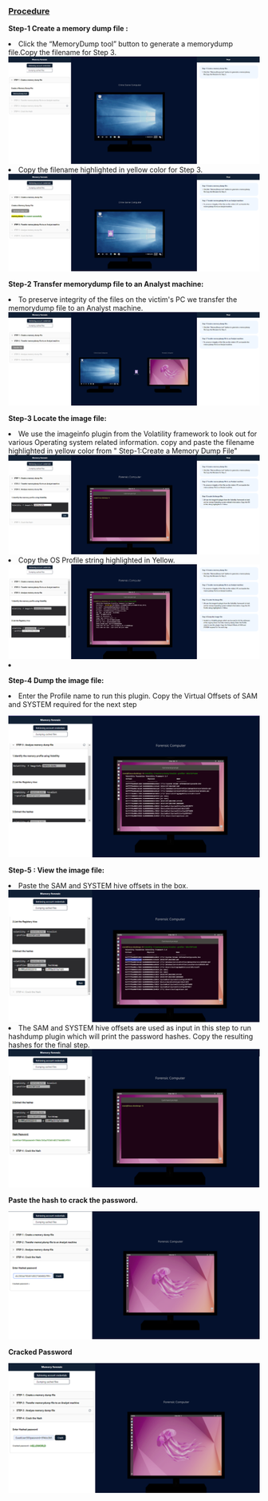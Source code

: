 <u><h3> Procedure</h3></u>

<p><b>Step-1 Create a memory dump file :</b></p>
<li>Click the “MemoryDump tool” button to generate a memorydump file.Copy the filename for Step 3.</li>
<img src="images/step1.png" alt="step1"></div>
<li>Copy the filename  highlighted in yellow color for Step 3.</li>
<img src="images/step1.2.png" alt="step1"></div>
<p><b>Step-2 Transfer memorydump file to an Analyst machine:</b></p>
<li>
To preserve integrity of the files on the victim's PC we transfer the memorydump file to an Analyst machine.</li>
<img src="images/step2.png" alt="step2"></div>

<p><b>Step-3 Locate the image file:</b></p>
<li>We use the imageinfo plugin from the Volatility framework to look out for various Operating system related information. copy and paste  the filename  highlighted in yellow color from " Step-1:Create a Memory Dump File"</li>
<img src="images/step3.1.png" alt="step2"></div>
<li>Copy the OS Profile string highlighted in Yellow.</li>
<img src="images/step3.2.png" alt="step2"></div>
<li>
<p><b>Step-4 Dump the image file:</b></p>
<li> Enter the Profile name to run this plugin. Copy the Virtual Offsets of SAM and SYSTEM required for the next step</li>

<img src="images/step3.3.png" alt="step2"></div>
<p><b>Step-5 : View the image file:</b></p>
<li>Paste the SAM and SYSTEM hive offsets in the box.</li>
<img src="images/step4.png" alt="step2"></div>
<li>The SAM and SYSTEM hive offsets are used as input in this step to run hashdump plugin which will print the password hashes. Copy the resulting hashes for the final step.</li>
<img src="images/step5.png" alt="step2"></div>
<p><b>Paste the hash to crack the password.</b></p>
<img src="images/step6.png" alt="step2"></div>
<p><b>Cracked Password</b></p>
<img src="images/step7.png" alt="step2"></div>


